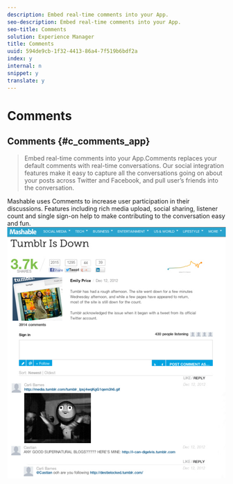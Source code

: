 ```yaml
---
description: Embed real-time comments into your App.
seo-description: Embed real-time comments into your App.
seo-title: Comments
solution: Experience Manager
title: Comments
uuid: 594de9cb-1f32-4413-86a4-7f519b6bdf2a
index: y
internal: n
snippet: y
translate: y
---
```


# Comments

## Comments {#c_comments_app}
>Embed real-time comments into your App.Comments replaces your default comments with real-time conversations. Our social integration features make it easy to capture all the conversations going on about your posts across Twitter and Facebook, and pull user’s friends into the conversation.

Mashable uses Comments to increase user participation in their discussions. Features including rich media upload, social sharing, listener count and single sign-on help to make contributing to the conversation easy and fun.
![](assets/CommentsMashable.png) 
<!-- c_comments_app.dita -->
